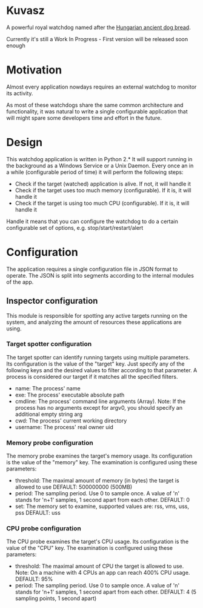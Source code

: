 # Kuvasz

A powerful royal watchdog named after the [Hungarian ancient dog bread](https://en.wikipedia.org/wiki/Kuvasz).

Currently it's still a Work In Progress - First version will be released soon enough

# Motivation

Almost every application nowdays requires an external watchdog to monitor its activity.

As most of these watchdogs share the same common architecture and functionality,
it was natural to write a single configurable application that will might spare some developers time and effort in the future.

# Design

This watchdog application is written in Python 2.*
It will support running in the background as a Windows Service or a Unix Daemon.
Every once an in a while (configurable period of time) it will perform the following steps:

- Check if the target (watched) application is alive. If not, it will handle it
- Check if the target uses too much memory (configurable). If it is, it will handle it
- Check if the target is using too much CPU (configurable). If it is, it will handle it

Handle it means that you can configure the watchdog to do a certain configurable set of options, e.g. stop/start/restart/alert

# Configuration

The application requires a single configuration file in JSON format to operate.
The JSON is split into segments according to the internal modules of the app.

## Inspector configuration

This module is responsible for spotting any active targets running on the system,
and analyzing the amount of resources these applications are using.

### Target spotter configuration

The target spotter can identify running targets using multiple parameters.
Its configuration is the value of the "target" key.
Just specify any of the following keys and the desired values to filter according
to that parameter.
A process is considered our target if it matches all the specified filters.

- name: The process' name
- exe: The process' executable absolute path
- cmdline: The process' command line arguments (Array).
             Note: If the process has no arguments except for argv0, you should 
             specify an additional empty string arg
- cwd: The process' current working directory
- username: The process' real owner uid

### Memory probe configuration

The memory probe examines the target's memory usage.
Its configuration is the value of the "memory" key.
The examination is configured using these parameters:

- threshold: The maximal amount of memory (in bytes) the target is allowed to use
             DEFAULT: 500000000 (500MB)
- period: The sampling period. Use 0 to sample once.
          A value of 'n' stands for 'n+1' samples, 1 second apart from each other.
          DEFAULT: 0
- set: The memory set to examine, supported values are: rss, vms, uss, pss
       DEFAULT: uss

### CPU probe configuration

The CPU probe examines the target's CPU usage.
Its configuration is the value of the "CPU" key.
The examination is configured using these parameters:

- threshold: The maximal amount of CPU the target is allowed to use.
             Note: On a machine with 4 CPUs an app can reach 400% CPU usage.
             DEFAULT: 95%
- period: The sampling period. Use 0 to sample once.
          A value of 'n' stands for 'n+1' samples, 1 second apart from each other.
          DEFAULT: 4 (5 sampling points, 1 second apart)